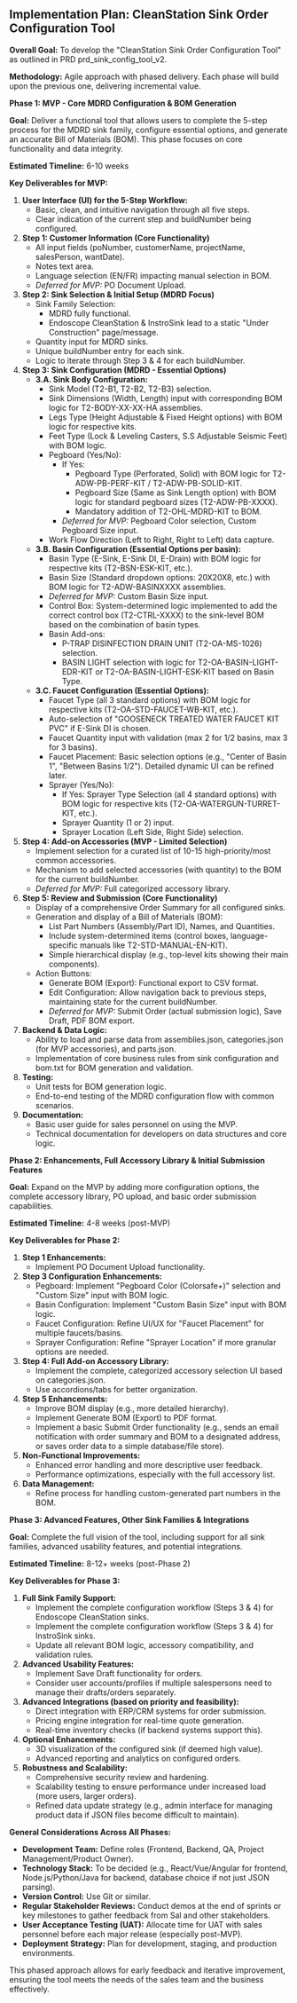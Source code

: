 ## **Implementation Plan: CleanStation Sink Order Configuration Tool**

**Overall Goal:** To develop the "CleanStation Sink Order Configuration Tool" as outlined in PRD prd\_sink\_config\_tool\_v2.

**Methodology:** Agile approach with phased delivery. Each phase will build upon the previous one, delivering incremental value.

**Phase 1: MVP \- Core MDRD Configuration & BOM Generation**

**Goal:** Deliver a functional tool that allows users to complete the 5-step process for the MDRD sink family, configure essential options, and generate an accurate Bill of Materials (BOM). This phase focuses on core functionality and data integrity.

**Estimated Timeline:** 6-10 weeks

**Key Deliverables for MVP:**

1. **User Interface (UI) for the 5-Step Workflow:**  
   * Basic, clean, and intuitive navigation through all five steps.  
   * Clear indication of the current step and buildNumber being configured.  
2. **Step 1: Customer Information (Core Functionality)**  
   * All input fields (poNumber, customerName, projectName, salesPerson, wantDate).  
   * Notes text area.  
   * Language selection (EN/FR) impacting manual selection in BOM.  
   * *Deferred for MVP:* PO Document Upload.  
3. **Step 2: Sink Selection & Initial Setup (MDRD Focus)**  
   * Sink Family Selection:  
     * MDRD fully functional.  
     * Endoscope CleanStation & InstroSink lead to a static "Under Construction" page/message.  
   * Quantity input for MDRD sinks.  
   * Unique buildNumber entry for each sink.  
   * Logic to iterate through Step 3 & 4 for each buildNumber.  
4. **Step 3: Sink Configuration (MDRD \- Essential Options)**  
   * **3.A. Sink Body Configuration:**  
     * Sink Model (T2-B1, T2-B2, T2-B3) selection.  
     * Sink Dimensions (Width, Length) input with corresponding BOM logic for T2-BODY-XX-XX-HA assemblies.  
     * Legs Type (Height Adjustable & Fixed Height options) with BOM logic for respective kits.  
     * Feet Type (Lock & Leveling Casters, S.S Adjustable Seismic Feet) with BOM logic.  
     * Pegboard (Yes/No):  
       * If Yes:  
         * Pegboard Type (Perforated, Solid) with BOM logic for T2-ADW-PB-PERF-KIT / T2-ADW-PB-SOLID-KIT.  
         * Pegboard Size (Same as Sink Length option) with BOM logic for standard pegboard sizes (T2-ADW-PB-XXXX).  
         * Mandatory addition of T2-OHL-MDRD-KIT to BOM.  
       * *Deferred for MVP:* Pegboard Color selection, Custom Pegboard Size input.  
     * Work Flow Direction (Left to Right, Right to Left) data capture.  
   * **3.B. Basin Configuration (Essential Options per basin):**  
     * Basin Type (E-Sink, E-Sink DI, E-Drain) with BOM logic for respective kits (T2-BSN-ESK-KIT, etc.).  
     * Basin Size (Standard dropdown options: 20X20X8, etc.) with BOM logic for T2-ADW-BASINXXXX assemblies.  
     * *Deferred for MVP:* Custom Basin Size input.  
     * Control Box: System-determined logic implemented to add the correct control box (T2-CTRL-XXXX) to the sink-level BOM based on the combination of basin types.  
     * Basin Add-ons:  
       * P-TRAP DISINFECTION DRAIN UNIT (T2-OA-MS-1026) selection.  
       * BASIN LIGHT selection with logic for T2-OA-BASIN-LIGHT-EDR-KIT or T2-OA-BASIN-LIGHT-ESK-KIT based on Basin Type.  
   * **3.C. Faucet Configuration (Essential Options):**  
     * Faucet Type (all 3 standard options) with BOM logic for respective kits (T2-OA-STD-FAUCET-WB-KIT, etc.).  
     * Auto-selection of "GOOSENECK TREATED WATER FAUCET KIT PVC" if E-Sink DI is chosen.  
     * Faucet Quantity input with validation (max 2 for 1/2 basins, max 3 for 3 basins).  
     * Faucet Placement: Basic selection options (e.g., "Center of Basin 1", "Between Basins 1/2"). Detailed dynamic UI can be refined later.  
     * Sprayer (Yes/No):  
       * If Yes: Sprayer Type Selection (all 4 standard options) with BOM logic for respective kits (T2-OA-WATERGUN-TURRET-KIT, etc.).  
       * Sprayer Quantity (1 or 2\) input.  
       * Sprayer Location (Left Side, Right Side) selection.  
5. **Step 4: Add-on Accessories (MVP \- Limited Selection)**  
   * Implement selection for a curated list of 10-15 high-priority/most common accessories.  
   * Mechanism to add selected accessories (with quantity) to the BOM for the current buildNumber.  
   * *Deferred for MVP:* Full categorized accessory library.  
6. **Step 5: Review and Submission (Core Functionality)**  
   * Display of a comprehensive Order Summary for all configured sinks.  
   * Generation and display of a Bill of Materials (BOM):  
     * List Part Numbers (Assembly/Part ID), Names, and Quantities.  
     * Include system-determined items (control boxes, language-specific manuals like T2-STD-MANUAL-EN-KIT).  
     * Simple hierarchical display (e.g., top-level kits showing their main components).  
   * Action Buttons:  
     * Generate BOM (Export): Functional export to CSV format.  
     * Edit Configuration: Allow navigation back to previous steps, maintaining state for the current buildNumber.  
     * *Deferred for MVP:* Submit Order (actual submission logic), Save Draft, PDF BOM export.  
7. **Backend & Data Logic:**  
   * Ability to load and parse data from assemblies.json, categories.json (for MVP accessories), and parts.json.  
   * Implementation of core business rules from sink configuration and bom.txt for BOM generation and validation.  
8. **Testing:**  
   * Unit tests for BOM generation logic.  
   * End-to-end testing of the MDRD configuration flow with common scenarios.  
9. **Documentation:**  
   * Basic user guide for sales personnel on using the MVP.  
   * Technical documentation for developers on data structures and core logic.

**Phase 2: Enhancements, Full Accessory Library & Initial Submission Features**

**Goal:** Expand on the MVP by adding more configuration options, the complete accessory library, PO upload, and basic order submission capabilities.

**Estimated Timeline:** 4-8 weeks (post-MVP)

**Key Deliverables for Phase 2:**

1. **Step 1 Enhancements:**  
   * Implement PO Document Upload functionality.  
2. **Step 3 Configuration Enhancements:**  
   * Pegboard: Implement "Pegboard Color (Colorsafe+)" selection and "Custom Size" input with BOM logic.  
   * Basin Configuration: Implement "Custom Basin Size" input with BOM logic.  
   * Faucet Configuration: Refine UI/UX for "Faucet Placement" for multiple faucets/basins.  
   * Sprayer Configuration: Refine "Sprayer Location" if more granular options are needed.  
3. **Step 4: Full Add-on Accessory Library:**  
   * Implement the complete, categorized accessory selection UI based on categories.json.  
   * Use accordions/tabs for better organization.  
4. **Step 5 Enhancements:**  
   * Improve BOM display (e.g., more detailed hierarchy).  
   * Implement Generate BOM (Export) to PDF format.  
   * Implement a basic Submit Order functionality (e.g., sends an email notification with order summary and BOM to a designated address, or saves order data to a simple database/file store).  
5. **Non-Functional Improvements:**  
   * Enhanced error handling and more descriptive user feedback.  
   * Performance optimizations, especially with the full accessory list.  
6. **Data Management:**  
   * Refine process for handling custom-generated part numbers in the BOM.

**Phase 3: Advanced Features, Other Sink Families & Integrations**

**Goal:** Complete the full vision of the tool, including support for all sink families, advanced usability features, and potential integrations.

**Estimated Timeline:** 8-12+ weeks (post-Phase 2\)

**Key Deliverables for Phase 3:**

1. **Full Sink Family Support:**  
   * Implement the complete configuration workflow (Steps 3 & 4\) for Endoscope CleanStation sinks.  
   * Implement the complete configuration workflow (Steps 3 & 4\) for InstroSink sinks.  
   * Update all relevant BOM logic, accessory compatibility, and validation rules.  
2. **Advanced Usability Features:**  
   * Implement Save Draft functionality for orders.  
   * Consider user accounts/profiles if multiple salespersons need to manage their drafts/orders separately.  
3. **Advanced Integrations (based on priority and feasibility):**  
   * Direct integration with ERP/CRM systems for order submission.  
   * Pricing engine integration for real-time quote generation.  
   * Real-time inventory checks (if backend systems support this).  
4. **Optional Enhancements:**  
   * 3D visualization of the configured sink (if deemed high value).  
   * Advanced reporting and analytics on configured orders.  
5. **Robustness and Scalability:**  
   * Comprehensive security review and hardening.  
   * Scalability testing to ensure performance under increased load (more users, larger orders).  
   * Refined data update strategy (e.g., admin interface for managing product data if JSON files become difficult to maintain).

**General Considerations Across All Phases:**

* **Development Team:** Define roles (Frontend, Backend, QA, Project Management/Product Owner).  
* **Technology Stack:** To be decided (e.g., React/Vue/Angular for frontend, Node.js/Python/Java for backend, database choice if not just JSON parsing).  
* **Version Control:** Use Git or similar.  
* **Regular Stakeholder Reviews:** Conduct demos at the end of sprints or key milestones to gather feedback from Sal and other stakeholders.  
* **User Acceptance Testing (UAT):** Allocate time for UAT with sales personnel before each major release (especially post-MVP).  
* **Deployment Strategy:** Plan for development, staging, and production environments.

This phased approach allows for early feedback and iterative improvement, ensuring the tool meets the needs of the sales team and the business effectively.